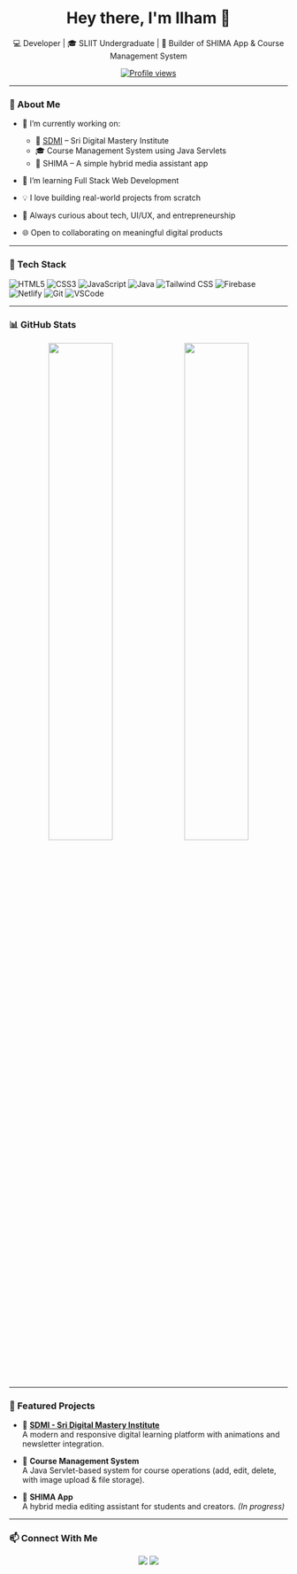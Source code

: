 <h1 align="center">Hey there, I'm Ilham 👋</h1>

<p align="center">
  💻 Developer | 🎓 SLIIT Undergraduate |  🔧 Builder of SHIMA App & Course Management System
</p>

<p align="center">
  <a href="https://github.com/ilhamn3">
    <img src="https://komarev.com/ghpvc/?username=ilhamdev&label=Profile%20views&color=0e75b6&style=flat" alt="Profile views" />
  </a>
</p>

---

### 🚀 About Me

- 🔭 I’m currently working on:
  - 🏫 [SDMI](https://sdmi.lk) – Sri Digital Mastery Institute  
  - 🎓 Course Management System using Java Servlets  
  - 📱 SHIMA – A simple hybrid media assistant app

- 🌱 I’m learning Full Stack Web Development  
- 💡 I love building real-world projects from scratch  
- 🧠 Always curious about tech, UI/UX, and entrepreneurship  
- 🌐 Open to collaborating on meaningful digital products

---

### 🧰 Tech Stack

![HTML5](https://img.shields.io/badge/-HTML5-E34F26?style=flat&logo=html5&logoColor=white)
![CSS3](https://img.shields.io/badge/-CSS3-1572B6?style=flat&logo=css3)
![JavaScript](https://img.shields.io/badge/-JavaScript-F7DF1E?style=flat&logo=javascript&logoColor=black)
![Java](https://img.shields.io/badge/-Java-007396?style=flat&logo=java)
![Tailwind CSS](https://img.shields.io/badge/-Tailwind_CSS-38B2AC?style=flat&logo=tailwind-css)
![Firebase](https://img.shields.io/badge/-Firebase-FFCA28?style=flat&logo=firebase)
![Netlify](https://img.shields.io/badge/-Netlify-00C7B7?style=flat&logo=netlify&logoColor=white)
![Git](https://img.shields.io/badge/-Git-F05032?style=flat&logo=git)
![VSCode](https://img.shields.io/badge/-VS%20Code-007ACC?style=flat&logo=visual-studio-code)

---

### 📊 GitHub Stats

<p align="center">
  <img width="48%" src="https://github-readme-stats.vercel.app/api?username=ilhamdev&show_icons=true&theme=radical" />
  <img width="48%" src="https://github-readme-stats.vercel.app/api/top-langs/?username=ilhamdev&layout=compact&theme=radical" />
</p>

---

### 🚀 Featured Projects

- 🔹 **[SDMI - Sri Digital Mastery Institute](https://sdmi.lk)**  
  A modern and responsive digital learning platform with animations and newsletter integration.

- 🔹 **Course Management System**  
  A Java Servlet-based system for course operations (add, edit, delete, with image upload & file storage).

- 🔹 **SHIMA App**  
  A hybrid media editing assistant for students and creators. *(In progress)*

---

### 📫 Connect With Me

<p align="center">
  <a href="ilhamn2002@gmail.com"><img src="https://img.shields.io/badge/Email-D14836?style=flat&logo=gmail&logoColor=white"/></a>
  <a href="linkedin.com/in/mohamed-ilham-b106152b1"><img src="https://img.shields.io/badge/LinkedIn-0077B5?style=flat&logo=linkedin&logoColor=white"/></a>
 
</p>
